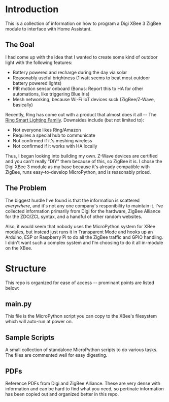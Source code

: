 # Introduction
This is a collection of information on how to program a Digi XBee 3 ZigBee module to interface with Home Assistant.

## The Goal
I had come up with the idea that I wanted to create some kind of outdoor light with the following features:
- Battery powered and recharge during the day via solar
- Reasonably useful brightness (1 watt seems to beat most outdoor battery powered lights)
- PIR motion sensor onboard (Bonus: Report this to HA for other automations, like triggering Blue Iris)
- Mesh networking, because Wi-Fi IoT devices suck (ZigBee/Z-Wave, basically)

Recently, Ring has come out with a product that almost does it all -- The [Ring Smart Lighting Family](https://www.amazon.com/stores/page/FBD6D18B-7B2F-4504-8C4C-DD548D0F31C5).  Downsides include (but not limited to):
- Not everyone likes Ring/Amazon
- Requires a special hub to communicate
- Not confirmed if it's meshing wireless
- Not confirmed if it works with HA locally

Thus, I began looking into building my own.  Z-Wave devices are certified and you can't really "DIY" them because of this, so ZigBee it is.  I chose the Digi XBee 3 module as my base because it's already compatible with ZigBee, runs easy-to-develop MicroPython, and is reasonably priced.

## The Problem
The biggest hurdle I've found is that the information is scattered *everywhere*, and it's not any one company's responibility to maintain it.  I've collected information primarily from Digi for the hardware, ZigBee Alliance for the ZDO/ZCL syntax, and a handful of other random websites.

Also, it would seem that nobody uses the MicroPython system for XBee modules, but instead just runs it in Transparent Mode and hooks up an Arduino, ESP or Raspberry Pi to do all the ZigBee traffic and GPIO handling.  I didn't want such a complex system and I'm choosing to do it all in-module on the XBee.

# Structure
This repo is organized for ease of access -- prominant points are listed below:

## main.py
This file is the MicroPython script you can copy to the XBee's filesystem which will auto-run at power on.

## Sample Scripts
A small collection of standalone MicroPython scripts to do various tasks.  The files are commented well for easy digesting.

## PDFs
Reference PDFs from Digi and ZigBee Alliance.  These are very dense with information and can be hard to find what you need, so pertinate information has been copied out and organized better in this repo.